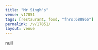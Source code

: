 ```yaml
---
title: "Mr Singh's"
venue: v17851
tags: [restaurant, food, "fhrs:688866"]
permalink: /v/17851/
layout: venue
---
```

null